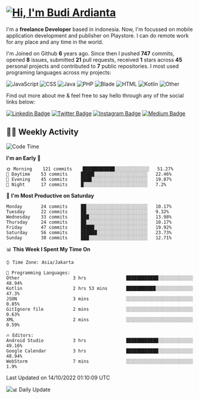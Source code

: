 # [![Hi, I'm Budi Ardianta](https://readme-typing-svg.herokuapp.com?size=24&vCenter=true&lines=%F0%9F%91%8B+Hi%2C+I'm+Budi+Ardianta+;%F0%9F%92%BB+Android+And+Web+Developer+)](https://git.io/typing-svg)

I'm a **freelance Developer** based in indonesia. Now, I'm focussed on mobile application development and publisher on Playstore. I can do remote work for any place and any time in the world.

I'm Joined on Github **6** years ago. Since then I pushed **747** commits, opened **8** issues, submitted **21** pull requests, received **1** stars across **45** personal projects and contributed to **7** public repositories.
I most used programing languages across my projects:

![JavaScript](https://img.shields.io/badge/-JavaScript-%23f1e05a?style=flat&logo=JavaScript&logoColor=white)
![CSS](https://img.shields.io/badge/-CSS-%23563d7c?style=flat&logo=CSS&logoColor=white)
![Java](https://img.shields.io/badge/-Java-%23b07219?style=flat&logo=Java&logoColor=white)
![PHP](https://img.shields.io/badge/-PHP-%234F5D95?style=flat&logo=PHP&logoColor=white)
![Blade](https://img.shields.io/badge/-Blade-%23f7523f?style=flat&logo=Blade&logoColor=white)
![HTML](https://img.shields.io/badge/-HTML-%23e34c26?style=flat&logo=HTML&logoColor=white)
![Kotlin](https://img.shields.io/badge/-Kotlin-%23A97BFF?style=flat&logo=Kotlin&logoColor=white)
![Other](https://img.shields.io/badge/-Other-%23ededed?style=flat&logo=Other&logoColor=white)

Find out more about me & feel free to say hello through any of the social links below:

[![Linkedin Badge](https://img.shields.io/badge/-budiardianata-blue?style=flat&logo=Linkedin&logoColor=white&link=https://www.linkedin.com/in/budiardianata/)](https://www.linkedin.com/in/budiardianata/)
[![Twitter Badge](https://img.shields.io/badge/-budiardianata-%231DA1F2.svg?style=flat&logo=twitter&logoColor=white&link=https://www.twitter.com/budiardianata)](https://www.linkedin.com/in/budiardianata/)
[![Instagram Badge](https://img.shields.io/badge/-budiardianata-purple?style=flat&logo=instagram&logoColor=white&link=https://instagram.com/budiardianata/)](https://instagram.com/budiardianata)
[![Medium Badge](https://img.shields.io/badge/-@budiardianata-%2312100E.svg?style=flat&logo=Medium&logoColor=white&link=https://medium.com/@budiardianata/)](https://medium.com/@budiardianata)

## 👨‍💻 Weekly Activity
<!--START_SECTION:waka-->
![Code Time](http://img.shields.io/badge/Code%20Time-1%2C175%20hrs%2044%20mins-blue)

**I'm an Early 🐤** 

```text
🌞 Morning    121 commits    ████████████░░░░░░░░░░░░░   51.27% 
🌆 Daytime    53 commits     █████░░░░░░░░░░░░░░░░░░░░   22.46% 
🌃 Evening    45 commits     ████░░░░░░░░░░░░░░░░░░░░░   19.07% 
🌙 Night      17 commits     █░░░░░░░░░░░░░░░░░░░░░░░░   7.2%

```
📅 **I'm Most Productive on Saturday** 

```text
Monday       24 commits     ██░░░░░░░░░░░░░░░░░░░░░░░   10.17% 
Tuesday      22 commits     ██░░░░░░░░░░░░░░░░░░░░░░░   9.32% 
Wednesday    33 commits     ███░░░░░░░░░░░░░░░░░░░░░░   13.98% 
Thursday     24 commits     ██░░░░░░░░░░░░░░░░░░░░░░░   10.17% 
Friday       47 commits     █████░░░░░░░░░░░░░░░░░░░░   19.92% 
Saturday     56 commits     ██████░░░░░░░░░░░░░░░░░░░   23.73% 
Sunday       30 commits     ███░░░░░░░░░░░░░░░░░░░░░░   12.71%

```


📊 **This Week I Spent My Time On** 

```text
⌚︎ Time Zone: Asia/Jakarta

💬 Programming Languages: 
Other                    3 hrs               ████████████░░░░░░░░░░░░░   48.94% 
Kotlin                   2 hrs 53 mins       ███████████░░░░░░░░░░░░░░   47.3% 
JSON                     3 mins              ░░░░░░░░░░░░░░░░░░░░░░░░░   0.85% 
GitIgnore file           2 mins              ░░░░░░░░░░░░░░░░░░░░░░░░░   0.63% 
XML                      2 mins              ░░░░░░░░░░░░░░░░░░░░░░░░░   0.59%

🔥 Editors: 
Android Studio           3 hrs               ████████████░░░░░░░░░░░░░   49.16% 
Google Calendar          3 hrs               ████████████░░░░░░░░░░░░░   48.94% 
WebStorm                 7 mins              ░░░░░░░░░░░░░░░░░░░░░░░░░   1.9%

```


 Last Updated on 14/10/2022 01:10:09 UTC
<!--END_SECTION:waka-->

![📊 Daily Update](https://github.com/budiardianata/budiardianata/actions/workflows/update-activity.yml/badge.svg)
